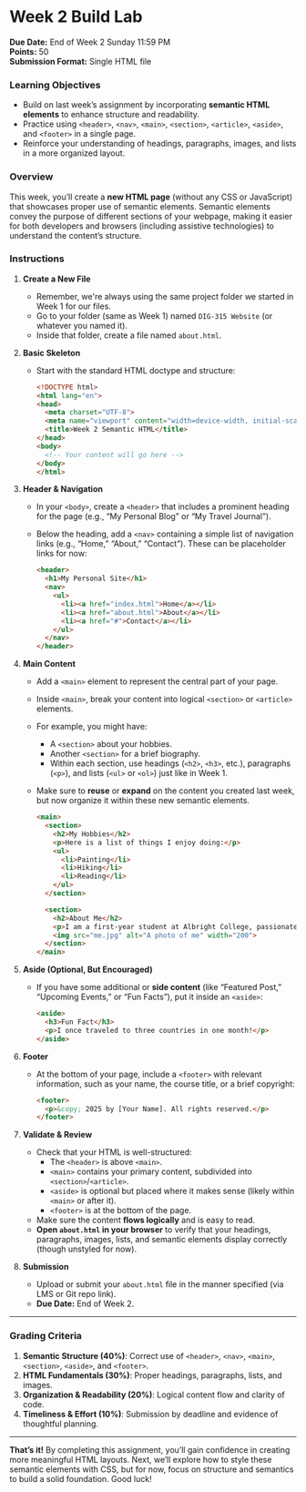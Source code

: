 # Week 2 Build Lab

**Due Date:** End of Week 2 Sunday 11:59 PM  
**Points:** 50  
**Submission Format:** Single HTML file

### Learning Objectives
- Build on last week’s assignment by incorporating **semantic HTML elements** to enhance structure and readability.  
- Practice using `<header>`, `<nav>`, `<main>`, `<section>`, `<article>`, `<aside>`, and `<footer>` in a single page.  
- Reinforce your understanding of headings, paragraphs, images, and lists in a more organized layout.


### Overview
This week, you’ll create a **new HTML page** (without any CSS or JavaScript) that showcases proper use of semantic elements. Semantic elements convey the purpose of different sections of your webpage, making it easier for both developers and browsers (including assistive technologies) to understand the content’s structure.


### Instructions

1. **Create a New File**  
   - Remember, we're always using the same project folder we started in Week 1 for our files.
   - Go to your folder (same as Week 1) named `DIG-315 Website` (or whatever you named it).  
   - Inside that folder, create a file named `about.html`.

2. **Basic Skeleton**  
   - Start with the standard HTML doctype and structure:

     ```html
     <!DOCTYPE html>
     <html lang="en">
     <head>
       <meta charset="UTF-8">
       <meta name="viewport" content="width=device-width, initial-scale=1.0">
       <title>Week 2 Semantic HTML</title>
     </head>
     <body>
       <!-- Your content will go here -->
     </body>
     </html>
     ```

3. **Header & Navigation**  
   - In your `<body>`, create a `<header>` that includes a prominent heading for the page (e.g., “My Personal Blog” or “My Travel Journal”).  
   - Below the heading, add a `<nav>` containing a simple list of navigation links (e.g., “Home,” “About,” “Contact”). These can be placeholder links for now:

     ```html
     <header>
       <h1>My Personal Site</h1>
       <nav>
         <ul>
           <li><a href="index.html">Home</a></li>
           <li><a href="about.html">About</a></li>
           <li><a href="#">Contact</a></li>
         </ul>
       </nav>
     </header>
     ```

4. **Main Content**  
   - Add a `<main>` element to represent the central part of your page.  
   - Inside `<main>`, break your content into logical `<section>` or `<article>` elements.  
   - For example, you might have:
     - A `<section>` about your hobbies.  
     - Another `<section>` for a brief biography.  
     - Within each section, use headings (`<h2>`, `<h3>`, etc.), paragraphs (`<p>`), and lists (`<ul>` or `<ol>`) just like in Week 1.  
   - Make sure to **reuse** or **expand** on the content you created last week, but now organize it within these new semantic elements.

     ```html
     <main>
       <section>
         <h2>My Hobbies</h2>
         <p>Here is a list of things I enjoy doing:</p>
         <ul>
           <li>Painting</li>
           <li>Hiking</li>
           <li>Reading</li>
         </ul>
       </section>

       <section>
         <h2>About Me</h2>
         <p>I am a first-year student at Albright College, passionate about web development...</p>
         <img src="me.jpg" alt="A photo of me" width="200">
       </section>
     </main>
     ```

5. **Aside (Optional, But Encouraged)**  
   - If you have some additional or **side content** (like “Featured Post,” “Upcoming Events,” or “Fun Facts”), put it inside an `<aside>`:

     ```html
     <aside>
       <h3>Fun Fact</h3>
       <p>I once traveled to three countries in one month!</p>
     </aside>
     ```

6. **Footer**  
   - At the bottom of your page, include a `<footer>` with relevant information, such as your name, the course title, or a brief copyright:

     ```html
     <footer>
       <p>&copy; 2025 by [Your Name]. All rights reserved.</p>
     </footer>
     ```

7. **Validate & Review**  
   - Check that your HTML is well-structured:  
     - The `<header>` is above `<main>`.  
     - `<main>` contains your primary content, subdivided into `<section>`/`<article>`.  
     - `<aside>` is optional but placed where it makes sense (likely within `<main>` or after it).  
     - `<footer>` is at the bottom of the page.  
   - Make sure the content **flows logically** and is easy to read.  
   - **Open `about.html` in your browser** to verify that your headings, paragraphs, images, lists, and semantic elements display correctly (though unstyled for now).

8. **Submission**  
   - Upload or submit your `about.html` file in the manner specified (via LMS or Git repo link).  
   - **Due Date:** End of Week 2.  

---

### Grading Criteria
1. **Semantic Structure (40%)**: Correct use of `<header>`, `<nav>`, `<main>`, `<section>`, `<aside>`, and `<footer>`.  
2. **HTML Fundamentals (30%)**: Proper headings, paragraphs, lists, and images.  
3. **Organization & Readability (20%)**: Logical content flow and clarity of code.  
4. **Timeliness & Effort (10%)**: Submission by deadline and evidence of thoughtful planning.

---

**That’s it!** By completing this assignment, you’ll gain confidence in creating more meaningful HTML layouts. Next, we’ll explore how to style these semantic elements with CSS, but for now, focus on structure and semantics to build a solid foundation. Good luck!
